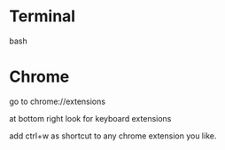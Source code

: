# Terminal 

bash

# Chrome

go to chrome://extensions

at bottom right look for keyboard extensions

add ctrl+w as shortcut to any chrome extension you like.
